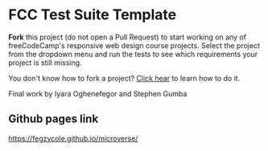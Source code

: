 # FCC Test Suite Template

**Fork** this project (do not open a Pull Request) to start working on any of freeCodeCamp's responsive web design course projects. Select the project from the dropdown menu and run the tests to see which requirements your project is still missing.

You don't know how to fork a project? [Click hear](https://help.github.com/articles/fork-a-repo/) to learn how to do it.

Final work by Iyara Oghenefegor and Stephen Gumba


## Github pages link 
   https://fegzycole.github.io/microverse/
   
